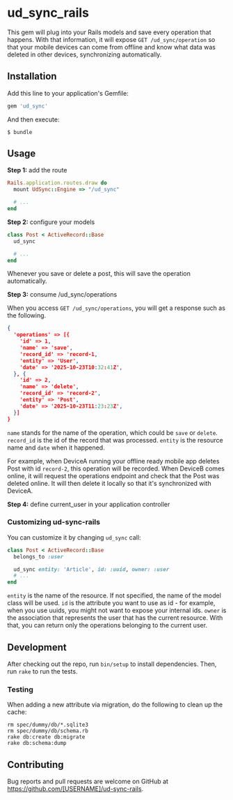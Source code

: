 # ud_sync_rails

This gem will plug into your Rails models and save every operation that happens.
With that information, it will expose `GET /ud_sync/operation` so that your
mobile devices can come from offline and know what data was deleted in other
devices, synchronizing automatically.

## Installation

Add this line to your application's Gemfile:

```ruby
gem 'ud_sync'
```

And then execute:

    $ bundle

## Usage

**Step 1:** add the route

```ruby
Rails.application.routes.draw do
  mount UdSync::Engine => "/ud_sync"

  # ...
end
```

**Step 2:** configure your models

```ruby
class Post < ActiveRecord::Base
  ud_sync

  # ...
end
```

Whenever you save or delete a post, this will save the operation automatically.

**Step 3:** consume /ud_sync/operations

When you access `GET /ud_sync/operations`, you will get a response such as the
following.

```json
{
  'operations' => [{
    'id' => 1,
    'name' => 'save',
    'record_id' => 'record-1,
    'entity' => 'User',
    'date' => '2025-10-23T10:32:41Z',
  }, {
    'id' => 2,
    'name' => 'delete',
    'record_id' => 'record-2',
    'entity' => 'Post',
    'date' => '2025-10-23T11:23:23Z',
  }]
}
```

`name` stands for the name of the operation, which could be `save` or `delete`.
`record_id` is the id of the record that was processed. `entity` is the resource
name and `date` when it happened.

For example, when DeviceA running your offline ready mobile app deletes Post
with id `record-2`, this operation will be recorded. When DeviceB comes online,
it will request the operations endpoint and check that the Post was deleted
online. It will then delete it locally so that it's synchronized with DeviceA.

**Step 4:** define current_user in your application controller



### Customizing ud-sync-rails

You can customize it by changing `ud_sync` call:

```ruby
class Post < ActiveRecord::Base
  belongs_to :user

  ud_sync entity: 'Article', id: :uuid, owner: :user
  # ...
end
```

`entity` is the name of the resource. If not specified, the name of the model
class will be used. `id` is the attribute you want to use as id - for example,
when you use uuids, you might not want to expose your internal ids. `owner`
is the association that represents the user that has the current resource. With
that, you can return only the operations belonging to the current user.

## Development

After checking out the repo, run `bin/setup` to install dependencies. Then, run
`rake` to run the tests.

### Testing

When adding a new attribute via migration, do the following to clean up the
cache:

```
rm spec/dummy/db/*.sqlite3
rm spec/dummy/db/schema.rb
rake db:create db:migrate
rake db:schema:dump
```

## Contributing

Bug reports and pull requests are welcome on GitHub at https://github.com/[USERNAME]/ud-sync-rails.

